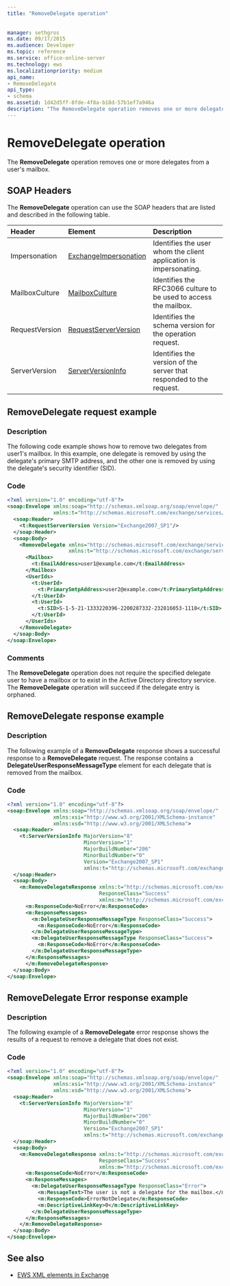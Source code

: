 ```yaml
---
title: "RemoveDelegate operation"
 
 
manager: sethgros
ms.date: 09/17/2015
ms.audience: Developer
ms.topic: reference
ms.service: office-online-server
ms.technology: ews
ms.localizationpriority: medium
api_name:
- RemoveDelegate
api_type:
- schema
ms.assetid: 1d42d5ff-8fde-4f8a-b18d-57b1ef7a946a
description: "The RemoveDelegate operation removes one or more delegates from a user's mailbox."
---
```


# RemoveDelegate operation

The **RemoveDelegate** operation removes one or more delegates from a user's mailbox. 
  
## SOAP Headers

The **RemoveDelegate** operation can use the SOAP headers that are listed and described in the following table. 
  
|**Header**|**Element**|**Description**|
|:-----|:-----|:-----|
|Impersonation  <br/> |[ExchangeImpersonation](exchangeimpersonation.md) <br/> |Identifies the user whom the client application is impersonating.  <br/> |
|MailboxCulture  <br/> |[MailboxCulture](mailboxculture.md) <br/> |Identifies the RFC3066 culture to be used to access the mailbox.  <br/> |
|RequestVersion  <br/> |[RequestServerVersion](requestserverversion.md) <br/> |Identifies the schema version for the operation request.  <br/> |
|ServerVersion  <br/> |[ServerVersionInfo](serverversioninfo.md) <br/> |Identifies the version of the server that responded to the request.  <br/> |
   
## RemoveDelegate request example

### Description

The following code example shows how to remove two delegates from user1's mailbox. In this example, one delegate is removed by using the delegate's primary SMTP address, and the other one is removed by using the delegate's security identifier (SID).
  
### Code

```XML
<?xml version="1.0" encoding="utf-8"?>
<soap:Envelope xmlns:soap="http://schemas.xmlsoap.org/soap/envelope/"
               xmlns:t="http://schemas.microsoft.com/exchange/services/2006/types">
  <soap:Header>
    <t:RequestServerVersion Version="Exchange2007_SP1"/>
  </soap:Header>
  <soap:Body>
    <RemoveDelegate xmlns="http://schemas.microsoft.com/exchange/services/2006/messages"
                    xmlns:t="http://schemas.microsoft.com/exchange/services/2006/types">
      <Mailbox>
        <t:EmailAddress>user1@example.com</t:EmailAddress>
      </Mailbox>
      <UserIds>
        <t:UserId>
          <t:PrimarySmtpAddress>user2@example.com</t:PrimarySmtpAddress>
        </t:UserId>
        <t:UserId>
          <t:SID>S-1-5-21-1333220396-2200287332-232816053-1118</t:SID>
        </t:UserId>
      </UserIds>
    </RemoveDelegate>
  </soap:Body>
</soap:Envelope>
```

### Comments

The **RemoveDelegate** operation does not require the specified delegate user to have a mailbox or to exist in the Active Directory directory service. The **RemoveDelegate** operation will succeed if the delegate entry is orphaned. 
  
## RemoveDelegate response example

### Description

The following example of a **RemoveDelegate** response shows a successful response to a **RemoveDelegate** request. The response contains a **DelegateUserResponseMessageType** element for each delegate that is removed from the mailbox. 
  
### Code

```XML
<?xml version="1.0" encoding="utf-8"?>
<soap:Envelope xmlns:soap="http://schemas.xmlsoap.org/soap/envelope/" 
               xmlns:xsi="http://www.w3.org/2001/XMLSchema-instance" 
               xmlns:xsd="http://www.w3.org/2001/XMLSchema">
  <soap:Header>
    <t:ServerVersionInfo MajorVersion="8" 
                         MinorVersion="1" 
                         MajorBuildNumber="206" 
                         MinorBuildNumber="0" 
                         Version="Exchange2007_SP1" 
                         xmlns:t="http://schemas.microsoft.com/exchange/services/2006/types" />
  </soap:Header>
  <soap:Body>
    <m:RemoveDelegateResponse xmlns:t="http://schemas.microsoft.com/exchange/services/2006/types" 
                              ResponseClass="Success" 
                              xmlns:m="http://schemas.microsoft.com/exchange/services/2006/messages">
      <m:ResponseCode>NoError</m:ResponseCode>
      <m:ResponseMessages>
        <m:DelegateUserResponseMessageType ResponseClass="Success">
          <m:ResponseCode>NoError</m:ResponseCode>
        </m:DelegateUserResponseMessageType>
        <m:DelegateUserResponseMessageType ResponseClass="Success">
          <m:ResponseCode>NoError</m:ResponseCode>
        </m:DelegateUserResponseMessageType>
      </m:ResponseMessages>
      </m:RemoveDelegateResponse>
  </soap:Body>
</soap:Envelope>
```

## RemoveDelegate Error response example

### Description

The following example of a **RemoveDelegate** error response shows the results of a request to remove a delegate that does not exist. 
  
### Code

```XML
<?xml version="1.0" encoding="utf-8"?>
<soap:Envelope xmlns:soap="http://schemas.xmlsoap.org/soap/envelope/"
               xmlns:xsi="http://www.w3.org/2001/XMLSchema-instance"
               xmlns:xsd="http://www.w3.org/2001/XMLSchema">
  <soap:Header>
    <t:ServerVersionInfo MajorVersion="8"
                         MinorVersion="1"
                         MajorBuildNumber="206"
                         MinorBuildNumber="0"
                         Version="Exchange2007_SP1"
                         xmlns:t="http://schemas.microsoft.com/exchange/services/2006/types" />
  </soap:Header>
  <soap:Body>
    <m:RemoveDelegateResponse xmlns:t="http://schemas.microsoft.com/exchange/services/2006/types"
                              ResponseClass="Success"
                              xmlns:m="http://schemas.microsoft.com/exchange/services/2006/messages">
      <m:ResponseCode>NoError</m:ResponseCode>
      <m:ResponseMessages>
        <m:DelegateUserResponseMessageType ResponseClass="Error">
          <m:MessageText>The user is not a delegate for the mailbox.</m:MessageText>
          <m:ResponseCode>ErrorNotDelegate</m:ResponseCode>
          <m:DescriptiveLinkKey>0</m:DescriptiveLinkKey>
        </m:DelegateUserResponseMessageType>
      </m:ResponseMessages>
    </m:RemoveDelegateResponse>
  </soap:Body>
</soap:Envelope>
```

## See also



- [EWS XML elements in Exchange](ews-xml-elements-in-exchange.md)

